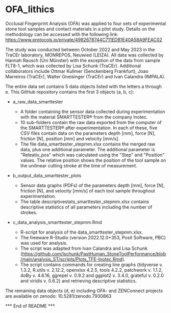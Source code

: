 # OFA_lithics
Occlusal Fingerprint Analysis (OFA) was applied to four sets of experimental stone tool samples and contact materials in a pilot study.
Details on the methodology can be accessed with the following link: https://www.protocols.io/private/4982678744C711EDB1E40A58A9FEAC02


The study was conducted between October 2022 and May 2023 in the TraCEr laboratory, MONREPOS, Neuwied (LEIZA).
All data was collected by Hannah Rausch (Uni Münster) with the exception of the data from sample FLT8-1, which was collected by Lisa Schunk (TraCEr). Additional collaborators include Ottmar Kullmer (Senckenberg Frankfurt), Joao Marreiros (TraCEr), Walter Gneisinger (TraCEr) and Ivan Calandra (IMPALA).

The entire data set contains 5 data objects listed with the letters a through e. 
This GitHub repository contains the first 3 objects (a, b, c):

- a_raw_data_smarttester
  - A folder containing the sensor data collected during experimentation with the material SMARTTESTER® from the company Inotec.
  - 10 sub-folders contain the raw data exported from the computer of the SMARTTESTER® after experimentation. In each of these, five CSV files contain data on the parameters depth [mm], force [N], friction [N], position [mm] and velocity [mm/s].
  - The file data_smarttester_stepmm.xlsx contains the merged raw data, plus one additional parameter. The additional parameter is "Releativ_pos" which was calculated using the "Step" and "Position" values. The relative position shows the position of the tool sample on the unilinear cutting stroke at the time of measurement.

- b_output_data_smarttester_plots
  - Sensor data graphs (PDFs) of the parameters depth [mm], force [N], friction [N], and velocity [mm/s] of each tool sample throughout experimentation.
  - The table descriptivestats_smarttester_stepmm.xlsx contains descriptive statistics of all parameters including the number of strokes.

- c_data_analysis_smarttester_stepmm.Rmd
  - R-script for analysis of the data_smarttester_stepmm.xlsx.
  - The freeware R-Studio (version 2022.12.0+353, Posit Software, PBC) was used for analysis.
  - The script was adapted from Ivan Calandra and Lisa Schunk (https://github.com/lschunk/PastHuman_StoneToolPerformance/blob/main/analysis_ST/scripts/Plots_TFE-Inotec.Rmd).
  - The script contains commands for creating line graphs (tidyverse v. 1.3.2, R.utils v. 2.12.2, openxlsx 4.2.5, tools 4.2.2, patchwork v. 1.1.2, doBy v. 4.6.16, ggrepel v. 0.9.2 and ggplot2 v. 3.4.0, grateful v. 0.2.0 and viridis v. 0.6.2) and retrieving descriptive statistics.

The remaining data objects (d, e) including OFA- and ZENConnect projects are available on zenodo: 10.5281/zenodo.7930863 

*** End of README ***
